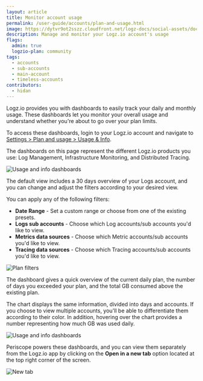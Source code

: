 ```yaml
---
layout: article
title: Monitor account usage
permalink: /user-guide/accounts/plan-and-usage.html
image: https://dytvr9ot2sszz.cloudfront.net/logz-docs/social-assets/docs-social.jpg
description: Manage and monitor your Logz.io account's usage
flags:
  admin: true
  logzio-plan: community
tags:
  - accounts
  - sub-accounts
  - main-account
  - timeless-accounts
contributors:
  - hidan
---
```



Logz.io provides you with dashboards to easily track your daily and monthly usage. These dashboards let you monitor your overall usage and understand whether you're about to go over your plan limits.

To access these dashboards, login to your Logz.io account and navigate to [Settings > Plan and usage > Usage & Info](https://app.logz.io/#/dashboard/settings/plan-and-billing/usage).

The dashboards on this page represent the different Logz.io products you use: Log Management, Infrastructure Monitoring, and Distributed Tracing. 


![Usage and info dashboards](https://dytvr9ot2sszz.cloudfront.net/logz-docs/accounts/usage-and-info.png)

The default view includes a 30 days overview of your Logs account, and you can change and adjust the filters according to your desired view. 

You can apply any of the following filters:

* **Date Range** - Set a custom range or choose from one of the existing presets.
* **Logs sub accounts** - Choose which Log accounts/sub accounts you'd like to view.
* **Metrics data sources** - Choose which Metric accounts/sub accounts you'd like to view.
* **Tracing data sources** - Choose which Tracing accounts/sub accounts you'd like to view.

![Plan filters](https://dytvr9ot2sszz.cloudfront.net/logz-docs/accounts/plan-filters.png)


The dashboard gives a quick overview of the current daily plan, the number of days you exceeded your plan, and the total GB consumed above the existing plan.

The chart displays the same information, divided into days and accounts. If you choose to view multiple accounts, you'll be able to differentiate them according to their color. In addition, hovering over the chart provides a number representing how much GB was used daily.

![Usage and info dashboards](https://dytvr9ot2sszz.cloudfront.net/logz-docs/accounts/usage-hover-multiple.png)

Periscope powers these dashboards, and you can view them separately from the Logz.io app by clicking on the **Open in a new tab** option located at the top right corner of the screen.

![New tab](https://dytvr9ot2sszz.cloudfront.net/logz-docs/accounts/new-tab.png)
